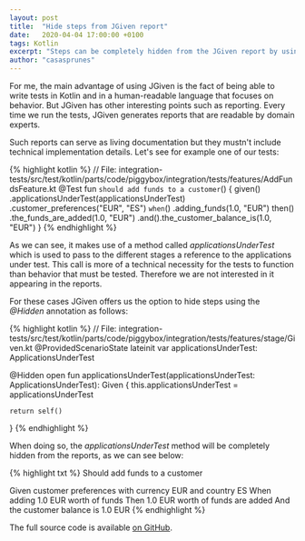 ```yaml
---
layout: post
title:  "Hide steps from JGiven report"
date:   2020-04-04 17:00:00 +0100
tags: Kotlin
excerpt: "Steps can be completely hidden from the JGiven report by using the @Hidden annotation. Useful for technical methods, which should not appear in the report."
author: "casasprunes"
---
```

For me, the main advantage of using JGiven is the fact of being able to write tests in Kotlin and in a human-readable language that focuses on behavior. But JGiven has other interesting points such as reporting. Every time we run the tests, JGiven generates reports that are readable by domain experts.

Such reports can serve as living documentation but they mustn't include technical implementation details. Let's see for example one of our tests:

{% highlight kotlin %}
// File: integration-tests/src/test/kotlin/parts/code/piggybox/integration/tests/features/AddFundsFeature.kt
@Test
fun `should add funds to a customer`() {
    given()
        .applicationsUnderTest(applicationsUnderTest)
        .customer_preferences("EUR", "ES")
    `when`()
        .adding_funds(1.0, "EUR")
    then()
        .the_funds_are_added(1.0, "EUR")
        .and().the_customer_balance_is(1.0, "EUR")
}
{% endhighlight %}

As we can see, it makes use of a method called *applicationsUnderTest* which is used to pass to the different stages a reference to the applications under test. This call is more of a technical necessity for the tests to function than behavior that must be tested. Therefore we are not interested in it appearing in the reports.

For these cases JGiven offers us the option to hide steps using the *@Hidden* annotation as follows:

{% highlight kotlin %}
// File: integration-tests/src/test/kotlin/parts/code/piggybox/integration/tests/features/stage/Given.kt
@ProvidedScenarioState
lateinit var applicationsUnderTest: ApplicationsUnderTest

@Hidden
open fun applicationsUnderTest(applicationsUnderTest: ApplicationsUnderTest): Given {
    this.applicationsUnderTest = applicationsUnderTest

    return self()
}
{% endhighlight %}

When doing so, the *applicationsUnderTest* method will be completely hidden from the reports, as we can see below:

{% highlight txt %}
 Should add funds to a customer

   Given customer preferences with currency EUR and country ES
    When adding 1.0 EUR worth of funds
    Then 1.0 EUR worth of funds are added
     And the customer balance is 1.0 EUR
{% endhighlight %}

The full source code is available [on GitHub][github].

[github]: https://github.com/casasprunes/piggybox
